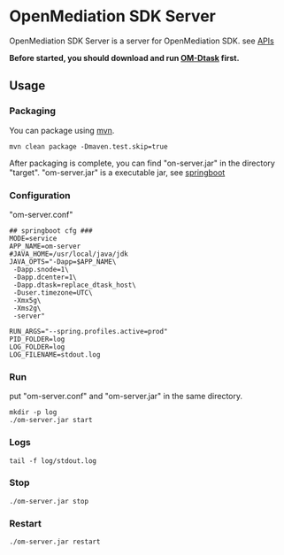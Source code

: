 # OpenMediation SDK Server 

OpenMediation SDK Server is a server for OpenMediation SDK.
see [APIs](api)

**Before started, you should download and run [OM-Dtask](https://github.com/AdTiming/OM-Dtask) first.**

## Usage

### Packaging

You can package using [mvn](https://maven.apache.org/).

```
mvn clean package -Dmaven.test.skip=true
```

After packaging is complete, you can find "on-server.jar" in the directory "target".
"om-server.jar" is a executable jar, see [springboot](https://spring.io/projects/spring-boot/)

### Configuration

"om-server.conf"

```shell script
## springboot cfg ###
MODE=service
APP_NAME=om-server
#JAVA_HOME=/usr/local/java/jdk
JAVA_OPTS="-Dapp=$APP_NAME\
 -Dapp.snode=1\
 -Dapp.dcenter=1\
 -Dapp.dtask=replace_dtask_host\
 -Duser.timezone=UTC\
 -Xmx5g\
 -Xms2g\
 -server"

RUN_ARGS="--spring.profiles.active=prod"
PID_FOLDER=log
LOG_FOLDER=log
LOG_FILENAME=stdout.log
```

### Run

put "om-server.conf" and "om-server.jar" in the same directory.

```shell script
mkdir -p log
./om-server.jar start
```

### Logs

```shell script
tail -f log/stdout.log
```

### Stop

```shell script
./om-server.jar stop
```

### Restart

```shell script
./om-server.jar restart
```


